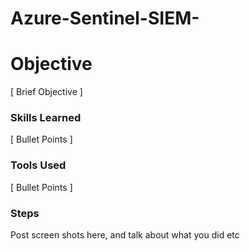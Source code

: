 # Azure-Sentinel-SIEM-

# Objective
[ Brief Objective ]


### Skills Learned
[ Bullet Points ]

### Tools Used
[ Bullet Points ]

### Steps
Post screen shots here, and talk about what you did etc
